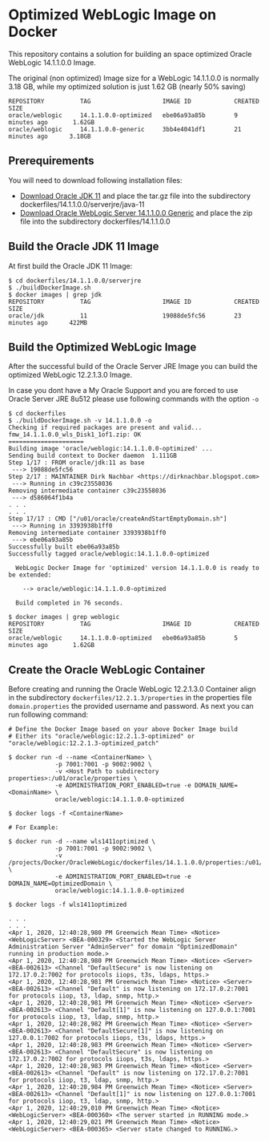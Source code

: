Optimized WebLogic Image on Docker
===============
This repository contains a solution for building an space optimized Oracle WebLogic 14.1.1.0.0 Image.

The original (non optimized) Image size for a WebLogic 14.1.1.0.0 is normally 3.18 GB, while my optimized solution is just 1.62 GB (nearly 50% saving)

```
REPOSITORY          TAG                    IMAGE ID            CREATED             SIZE
oracle/weblogic     14.1.1.0.0-optimized   ebe06a93a85b        9 minutes ago       1.62GB
oracle/weblogic     14.1.1.0.0-generic     3bb4e4041df1        21 minutes ago      3.18GB
```

## Prerequirements
You will need to download following installation files:
* [Download Oracle JDK 11](https://www.oracle.com/technetwork/java/javase/downloads/java-archive-javase8-2177648.html) and place the tar.gz file into the subdirectory dockerfiles/14.1.1.0.0/serverjre/java-11
* [Download Oracle WebLogic Server 14.1.1.0.0 Generic](https://www.oracle.com/middleware/technologies/fusionmiddleware-downloads.html) and place the zip file into the subdirectory dockerfiles/14.1.1.0.0

## Build the Oracle JDK 11 Image
At first build the Oracle JDK 11 Image:

```
$ cd dockerfiles/14.1.1.0.0/serverjre
$ ./buildDockerImage.sh
$ docker images | grep jdk
REPOSITORY          TAG                    IMAGE ID            CREATED             SIZE
oracle/jdk          11                     19088de5fc56        23 minutes ago      422MB

```

## Build the Optimized WebLogic Image
After the successful build of the Oracle Server JRE Image you can build the optimized WebLogic 12.2.1.3.0 Image.

In case you dont have a My Oracle Support and you are forced to use Oracle Server JRE 8u512 please use following commands with the option `-o`

```
$ cd dockerfiles
$ ./buildDockerImage.sh -v 14.1.1.0.0 -o
Checking if required packages are present and valid...
fmw_14.1.1.0.0_wls_Disk1_1of1.zip: OK
=====================
Building image 'oracle/weblogic:14.1.1.0.0-optimized' ...
Sending build context to Docker daemon  1.111GB
Step 1/17 : FROM oracle/jdk:11 as base
 ---> 19088de5fc56
Step 2/17 : MAINTAINER Dirk Nachbar <https://dirknachbar.blogspot.com>
 ---> Running in c39c23558036
Removing intermediate container c39c23558036
 ---> d586064f1b4a
. . .
. . .
Step 17/17 : CMD ["/u01/oracle/createAndStartEmptyDomain.sh"]
 ---> Running in 3393938b1ff0
Removing intermediate container 3393938b1ff0
 ---> ebe06a93a85b
Successfully built ebe06a93a85b
Successfully tagged oracle/weblogic:14.1.1.0.0-optimized

  WebLogic Docker Image for 'optimized' version 14.1.1.0.0 is ready to be extended:

    --> oracle/weblogic:14.1.1.0.0-optimized

  Build completed in 76 seconds.

$ docker images | grep weblogic
REPOSITORY          TAG                    IMAGE ID            CREATED             SIZE
oracle/weblogic     14.1.1.0.0-optimized   ebe06a93a85b        5 minutes ago       1.62GB
```

## Create the Oracle WebLogic Container
Before creating and running the Oracle WebLogic 12.2.1.3.0 Container align in the subdirectory `dockerfiles/12.2.1.3/properties` in the properties file `domain.properties` the provided username and password.
As next you can run following command:

```
# Define the Docker Image based on your above Docker Image build
# Either its "oracle/weblogic:12.2.1.3-optimized" or "oracle/weblogic:12.2.1.3-optimized_patch"

$ docker run -d --name <ContainerName> \
             -p 7001:7001 -p 9002:9002 \
             -v <Host Path to subdirectory properties>:/u01/oracle/properties \
             -e ADMINISTRATION_PORT_ENABLED=true -e DOMAIN_NAME=<DomainName> \
             oracle/weblogic:14.1.1.0.0-optimized

$ docker logs -f <ContainerName>

# For Example:

$ docker run -d --name wls1411optimized \
             -p 7001:7001 -p 9002:9002 \
             -v /projects/Docker/OracleWebLogic/dockerfiles/14.1.1.0.0/properties:/u01/oracle/properties \
             -e ADMINISTRATION_PORT_ENABLED=true -e DOMAIN_NAME=OptimizedDomain \
             oracle/weblogic:14.1.1.0.0-optimized

$ docker logs -f wls1411optimized

. . .
. . .
<Apr 1, 2020, 12:40:28,980 PM Greenwich Mean Time> <Notice> <WebLogicServer> <BEA-000329> <Started the WebLogic Server Administration Server "AdminServer" for domain "OptimizedDomain" running in production mode.> 
<Apr 1, 2020, 12:40:28,980 PM Greenwich Mean Time> <Notice> <Server> <BEA-002613> <Channel "DefaultSecure" is now listening on 172.17.0.2:7002 for protocols iiops, t3s, ldaps, https.> 
<Apr 1, 2020, 12:40:28,981 PM Greenwich Mean Time> <Notice> <Server> <BEA-002613> <Channel "Default" is now listening on 172.17.0.2:7001 for protocols iiop, t3, ldap, snmp, http.> 
<Apr 1, 2020, 12:40:28,981 PM Greenwich Mean Time> <Notice> <Server> <BEA-002613> <Channel "Default[1]" is now listening on 127.0.0.1:7001 for protocols iiop, t3, ldap, snmp, http.> 
<Apr 1, 2020, 12:40:28,982 PM Greenwich Mean Time> <Notice> <Server> <BEA-002613> <Channel "DefaultSecure[1]" is now listening on 127.0.0.1:7002 for protocols iiops, t3s, ldaps, https.> 
<Apr 1, 2020, 12:40:28,983 PM Greenwich Mean Time> <Notice> <Server> <BEA-002613> <Channel "DefaultSecure" is now listening on 172.17.0.2:7002 for protocols iiops, t3s, ldaps, https.> 
<Apr 1, 2020, 12:40:28,983 PM Greenwich Mean Time> <Notice> <Server> <BEA-002613> <Channel "Default" is now listening on 172.17.0.2:7001 for protocols iiop, t3, ldap, snmp, http.> 
<Apr 1, 2020, 12:40:28,984 PM Greenwich Mean Time> <Notice> <Server> <BEA-002613> <Channel "Default[1]" is now listening on 127.0.0.1:7001 for protocols iiop, t3, ldap, snmp, http.> 
<Apr 1, 2020, 12:40:29,010 PM Greenwich Mean Time> <Notice> <WebLogicServer> <BEA-000360> <The server started in RUNNING mode.> 
<Apr 1, 2020, 12:40:29,021 PM Greenwich Mean Time> <Notice> <WebLogicServer> <BEA-000365> <Server state changed to RUNNING.> 
```

